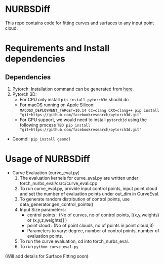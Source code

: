 # NURBSDiff
This repo contains code for fitting curves and surfaces to any input point cloud.

# Requirements and Install dependencies

## Dependencies
1. Pytorch: Installation command can be generated from [here](https://pytorch.org/get-started/locally/).
2. Pytorch 3D:
	* For CPU only install `pip install pytorch3d` should do
	* For macOS running on Apple Silicon `MACOSX_DEPLOYMENT_TARGET=10.14 CC=clang CXX=clang++ pip install "git+https://github.com/facebookresearch/pytorch3d.git"`
	* For GPU support, we would need to install `pytorch3d` using the following process
				```
				TBD
				pip install "git+https://github.com/facebookresearch/pytorch3d.git"
				```

* Geomdl: `pip install geomdl`

<!-- # Installation of the package
The following commands need to be modified to compile the code successfully, with pytorch code as well.

```
sed -i.bak -e 's/constexpr/const/g' /c/tools/miniconda3/envs/test/lib/site-packages/torch/include/torch/csrc/jit/api/module.h
sed -i.bak -e 's/constexpr/const/g' /c/tools/miniconda3/envs/test/lib/site-packages/torch/include/torch/csrc/jit/runtime/argument_spec.h
sed -i.bak -e 's/return \*(this->value)/return \*((type\*)this->value)/g' /c/tools/miniconda3/envs/test/lib/site-packages/torch/include/pybind11/cast.h
```

* Now proceed to run TorchNURBSEval by the following command:
`call "%VS2017INSTALLDIR%\VC\Auxiliary\Build\vcvarsall.bat" x64 10.0.17763.0 && set DISTUTILS_USE_SDK=1 && set PY_VCRUNTIME_REDIST=No thanks && set MSSdk=1 && python setup.py develop`
or open x64 Native Tools Command Prompt for VS2017 and run the following command from the TorchNURBSEval folder.
`python setup.py develop`
 -->
 
# Usage of NURBSDiff 

* Curve Evaluation (curve_eval.py)
  1. The evaluation kernels for curve_eval.py are written under torch_nurbs_eval/csrc/curve_eval.cpp
  2. To run curve_eval.py, provide input control points, input point cloud and set the number of evaluation points under out_dim in CurveEval.
	3. To generate random distribution of control points, use data_generator.gen_control_points()
	4. Input Size parameters:
	    * control points : (No of curves, no of control points, [(x,y,weights) or (x,y,z,weights)] )
	    * point cloud : (No of point clouds, no of points in point cloud,3)
	    * Parameters to vary: degree, number of control points, number of evaluation points.
	5. To run the curve evaluation, cd into torch_nurbs_eval.
	6. To run `python curve_eval.py`

(Will add details for Surface Fitting soon)
